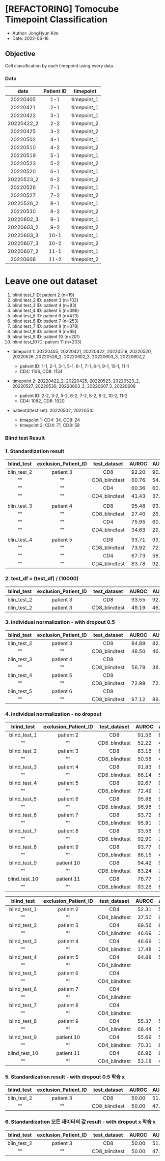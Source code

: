 # [REFACTORING] Tomocube Timepoint Classification 
- Author: JongHyun Kim
- Date: 2022-06-16

## Objective 
Cell classification by each timepoint using every data 

### Data 

|date|Patient ID|timepoint
|:---:|:---:|:---:|
|20220405|1-1|timepoint_1|
|20220421|2-1|timepoint_1|
|20220422|3-1|timepoint_1|
|20220422_2|2-2|timepoint_2|
|20220425|3-2|timepoint_2|
|20220502|4-1|timepoint_1|
|20220510|4-2|timepoint_2|
|20220519|5-1|timepoint_1|
|20220523|5-2|timepoint_2|
|20220520|6-1|timepoint_1|
|20220523_2|6-2|timepoint_2|
|20220526|7-1|timepoint_1|
|20220527|7-2|timepoint_2|
|20220526_2|8-1|timepoint_1|
|20220530|8-2|timepoint_2|
|20220602_3|9-1|timepoint_1|
|20220603_2|9-2|timepoint_2|
|20220603_3|10-1|timepoint_1|
|20220607_3|10-2|timepoint_2|
|20220607_2|11-1|timepoint_1|
|20220608|11-2|timepoint_2|

# Leave one out dataset 
1) blind test_1 ID: patient 2 (n=19)
2) blind test_2 ID: patient 3 (n=102)
3) blind test_3 ID: patient 4 (n=83)
4) blind test_4 ID: patient 5 (n=396)
5) blind test_5 ID: patient 6 (n=473)
6) blind test_6 ID: patient 7 (n=253)
7) blind test_7 ID: patient 8 (n=378)
8) blind test_8 ID: patient 9 (n=68)
9) blind test_9 ID: patient 10 (n=201)
10) blind test_10 ID: patient 11 (n=203)

- timepoint 1: 20220405, 20220421, 20220422, 20220519, 20220520, 20220526 ,20220526_2, 20220602_3, 20220603_3, 20220607_2
    - patient ID: 1-1, 2-1, 3-1, 5-1, 6-1, 7-1, 8-1, 9-1, 10-1, 11-1
    - CD4: 1106, CD8: 1134
    
- timepoint 2: 20220422_2, 20220425, 20220523, 20220523_2, 20220527, 20220530, 20220603_2, 20220607_3, 20220608
    - patient ID: 2-2, 3-2, 5-2, 6-2, 7-2, 8-2, 9-2, 10-2, 11-2 
    - CD4: 1082, CD8: 1020


- patient4(test set): 20220502, 20220510 
    - timepoint 1: CD4: 34, CD8: 24
    - timepoint 2: CD4: 71, CD8: 59


### Blind test Result 

### 1. Standardization result 
|blind_test|exclusion_Patient_ID|test_dataset|AUROC|AUPR|ACC|loss
|:---:|:---:|:---:|:---:|:---:|:---:|:---:|
|blin_test_2|patient 3|CD8|92.20|90.90|92.06|0.300
|""|""|CD8_blindtest|60.76|54.31|61.76|0.80
|""|""|CD4|60.36|60.12|60.18|0.78
|""|""|CD4_blindtest|41.43|37.18|39.58|1.366
||
|blin_test_3|patient 4|CD8|95.48|93.30|93.98|
|""|""|CD8_blindtest|27.40|26.57|48.19|
|""|""|CD4|75.95|60.80|66.82|
|""|""|CD4_blindtest|34.63|29.07|37.14|
||
|blin_test_4|patient 5|CD8|93.71|93.46|93.51|0.275
|""|""|CD8_blindtest|73.92|72.61|73.48|0.50
|""|""|CD4|67.73|58.07|66.67|0.557
|""|""|CD4_blindtest|83.78|92.65|87.19|0.31

### 2. test_df = (test_df) / (10000)
|blind_test|exclusion_Patient_ID|test_dataset|AUROC|AUPR|ACC|loss
|:---:|:---:|:---:|:---:|:---:|:---:|:---:|
|blin_test_2|patient 3|CD8|93.55|92.20|93.46|0.27
|blin_test_2|patient 3|CD8_blindtest|49.19|46.77|51.96|1.027

### 3. individual normalization - with dropout 0.5 
|blind_test|exclusion_Patient_ID|test_dataset|AUROC|AUPR|ACC|loss
|:---:|:---:|:---:|:---:|:---:|:---:|:---:|
|blin_test_2|patient 3|CD8|84.89|82.90|84.58|0.48
|""|""|CD8_blindtest|48.50|46.46|50.98|0.77
|blin_test_3|patient 4|CD8||||
|""|""|CD8_blindtest|56.78|38.80|72.29|0.63
|blin_test_4|patient 5|CD8||||
|""|""|CD8_blindtest|72.99|72.85|72.47|0.81
|blin_test_5|patient 6|CD8||||
|""|""|CD8_blindtest|97.12|89.87|90.70|0.303


### 4. individual normalization - no dropout 
|blind_test|exclusion_Patient_ID|test_dataset|AUROC|AUPR|ACC|loss
|:---:|:---:|:---:|:---:|:---:|:---:|:---:|
|blind_test_1|patient 2|CD8|91.56|89.27|91.44|0.35
|""|""|CD8_blindtest|52.22|47.37|47.37|0.85
|blind_test_2|patient 3|CD8|83.16|81.89|82.71|0.49
|""|""|CD8_blindtest|50.58|47.37|52.94|0.79
|blind_test_3|patient 4|CD8|91.83|86.63|89.35|0.46
|""|""|CD8_blindtest|88.14|51.12|75.90|0.54
|blind_test_4|patient 5|CD8|92.67|92.46|92.43|0.29
|""|""|CD8_blindtest|72.49|72.37|71.97|0.91
|blind_test_5|patient 6|CD8|95.88|92.31|92.13|0.32
|""|""|CD8_blindtest|96.96|90.19|91.12|0.27
|blind_test_6|patient 7|CD8|93.72|89.87|90.45|0.40
|""|""|CD8_blindtest|95.91|77.88|81.03|0.44
|blind_test_7|patient 8|CD8|93.56|92.39|93.05|0.35
|""|""|CD8_blindtest|92.90|73.38|71.69|0.4933
|blind_test_8|patient 9|CD8|93.77|90.42|92.20|0.31
|""|""|CD8_blindtest|86.15|49.74|79.41|0.44
|blind_test_9|patient 10|CD8|94.42|94.05|94.63|0.25
|""|""|CD8_blindtest|83.24|74.57|81.59|0.60
|blind_test_10|patient 11|CD8|78.77|72.82|79.90|0.80
|""|""|CD8_blindtest|93.26|89.71|92.61|0.27


|blind_test|exclusion_Patient_ID|test_dataset|AUROC|AUPR|ACC|loss
|:---:|:---:|:---:|:---:|:---:|:---:|:---:|
|blind_test_1|patient 2|CD4|52.31|55.21|58.52|0.69
|""|""|CD4_blindtest|37.50|92.36|38.89|0.79
|blind_test_2|patient 3|CD4|69.56|60.45|61.99|0.62
|""|""|CD4_blindtest|46.69|38.86|47.92|0.73
|blind_test_3|patient 4|CD4|46.69|38.86|47.92|0.73
|""|""|CD4_blindtest|17.48|26.60|19.05|1.05
|blind_test_4|patient 5|CD4|64.88|56.26|64.29|0.62
|""|""|CD4_blindtest||||
|blind_test_5|patient 6|CD4||||
|""|""|CD4_blindtest||||
|blind_test_6|patient 7|CD4||||
|""|""|CD4_blindtest||||
|blind_test_7|patient 8|CD4||||
|""|""|CD4_blindtest||||
|blind_test_8|patient 9|CD4|55.37|57.29|58.41|0.67
|""|""|CD4_blindtest|68.44|50.48|70.30|0.59
|blind_test_9|patient 10|CD4|55.69|57.21|64.56|0.65
|""|""|CD4_blindtest|70.31|84.24|46.56|0.71
|blind_test_10|patient 11|CD4|66.96|61.89|61.50|0.64
|""|""|CD4_blindtest|53.18|42.35|70.90|0.611





### 5. Standardization result - with dropout 0.5 학습 x 
|blind_test|exclusion_Patient_ID|test_dataset|AUROC|AUPR|ACC|loss
|:---:|:---:|:---:|:---:|:---:|:---:|:---:|
|blin_test_2|patient 3|CD8|50.00|51.87|51.87|2.01
|""|""|CD8_blindtest|50.00|47.06|47.06|2.22

### 6. Standardization 모든 데이터의 값 result - with dropout x  학습 x 
|blind_test|exclusion_Patient_ID|test_dataset|AUROC|AUPR|ACC|loss
|:---:|:---:|:---:|:---:|:---:|:---:|:---:|
|blin_test_2|patient 3|CD8|50.00|51.87|51.87|2.01
|""|""|CD8_blindtest|50.00|47.06|47.06|1.84
